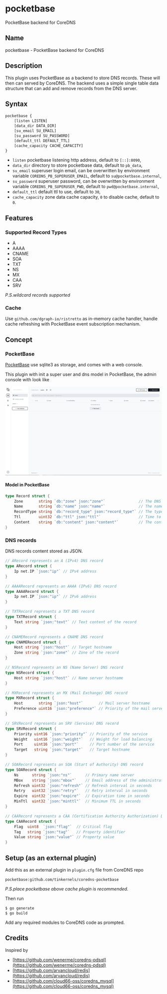 # pocketbase

PocketBase backend for CoreDNS

## Name

pocketbase - PocketBase backend for CoreDNS

## Description

This plugin uses PocketBase as a backend to store DNS records. These will then can served by CoreDNS. The backend uses a
simple single table data structure that can add and remove records from the DNS server.

## Syntax

```
pocketbase {
    [listen LISTEN]
    [data_dir DATA_DIR]
    [su_email SU_EMAIL]
    [su_password SU_PASSWORD]
    [default_ttl DEFAULT_TTL]
    [cache_capacity CACHE_CAPACITY]
}
```

- `listen` pocketbase listening http address, default to `[::]:8090`,
- `data_dir` directory to store pocketbase data, default to `pb_data`,
- `su_email` superuser login email, can be overwritten by environment variable `COREDNS_PB_SUPERUSER_EMAIL`, default to `su@pocketbase.internal`,
- `su_password` superuser password, can be overwritten by environment variable `COREDNS_PB_SUPERUSER_PWD`, default to `pwd@pocketbase.internal`,
- `default_ttl` default ttl to use, default to `30`,
- `cache_capacity` zone data cache capacity, `0` to disable cache, default to `0`.

## Features

### Supported Record Types

- A
- AAAA
- CNAME
- SOA
- TXT
- NS
- MX
- CAA
- SRV

*P.S.wildcard records supported*

### Cache

Use `github.com/dgraph-io/ristretto` as in-memory cache handler, handle cache refreshing with PocketBase event subscription mechanism.

## Concept

### PocketBase

[PocketBase](https://github.com/pocketbase/pocketbase) use sqlite3 as storage, and comes with a web console.

This plugin with init a super user and dns model in PocketBase, the admin console with look like

![PocketBase admin console](assets/image/pocketbase-admin.png)

#### Model in PocketBase

```go
type Record struct {
	Zone       string `db:"zone" json:"zone"`               // The DNS zone this record belongs to
	Name       string `db:"name" json:"name"`               // The name of the record (without the zone)
	RecordType string `db:"record_type" json:"record_type"` // The type of DNS record (A, AAAA, TXT, etc.)
	Ttl        uint32 `db:"ttl" json:"ttl"`                 // Time to live for the record in seconds
	Content    string `db:"content" json:"content"`         // The content of the record in JSON format
}
```

### DNS records

DNS records content stored as JSON.

```go
// ARecord represents an A (IPv4) DNS record
type ARecord struct {
	Ip net.IP `json:"ip"` // IPv4 address
}
```
```go
// AAAARecord represents an AAAA (IPv6) DNS record
type AAAARecord struct {
	Ip net.IP `json:"ip"` // IPv6 address
}
```
```go
// TXTRecord represents a TXT DNS record
type TXTRecord struct {
	Text string `json:"text"` // Text content of the record
}
```
```go
// CNAMERecord represents a CNAME DNS record
type CNAMERecord struct {
	Host string `json:"host"` // Target hostname
	Zone string `json:"zone"` // Zone of the record
}
```
```go
// NSRecord represents an NS (Name Server) DNS record
type NSRecord struct {
	Host string `json:"host"` // Name server hostname
}
```
```go
// MXRecord represents an MX (Mail Exchange) DNS record
type MXRecord struct {
	Host       string `json:"host"`       // Mail server hostname
	Preference uint16 `json:"preference"` // Priority of the mail server
}
```
```go
// SRVRecord represents an SRV (Service) DNS record
type SRVRecord struct {
	Priority uint16 `json:"priority"` // Priority of the service
	Weight   uint16 `json:"weight"`   // Weight for load balancing
	Port     uint16 `json:"port"`     // Port number of the service
	Target   string `json:"target"`   // Target hostname
}
```
```go
// SOARecord represents an SOA (Start of Authority) DNS record
type SOARecord struct {
	Ns      string `json:"ns"`      // Primary name server
	MBox    string `json:"mbox"`    // Email address of the administrator
	Refresh uint32 `json:"refresh"` // Refresh interval in seconds
	Retry   uint32 `json:"retry"`   // Retry interval in seconds
	Expire  uint32 `json:"expire"`  // Expiration time in seconds
	MinTtl  uint32 `json:"minttl"`  // Minimum TTL in seconds
}
```
```go
// CAARecord represents a CAA (Certification Authority Authorization) DNS record
type CAARecord struct {
	Flag  uint8  `json:"flag"`  // Critical flag
	Tag   string `json:"tag"`   // Property identifier
	Value string `json:"value"` // Property value
}
```

## Setup (as an external plugin)

Add this as an external plugin in `plugin.cfg` file from CoreDNS repo

```
pocketbase:github.com/tinkernels/coredns-pocketbase
```

*P.S.place pocketbase above cache plugin is recommended.*

Then run

```shell script
$ go generate
$ go build
```

Add any required modules to CoreDNS code as prompted.

## Credits

Inspired by

- [https://github.com/wenerme/coredns-pdsql](https://github.com/wenerme/coredns-pdsql)
- [https://github.com/arvancloud/redis](https://github.com/arvancloud/redis)
- [https://github.com/cloud66-oss/coredns_mysql](https://github.com/cloud66-oss/coredns_mysql)
